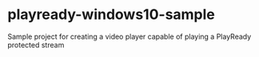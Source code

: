 # playready-windows10-sample
Sample project for creating a video player capable of playing a PlayReady protected stream

